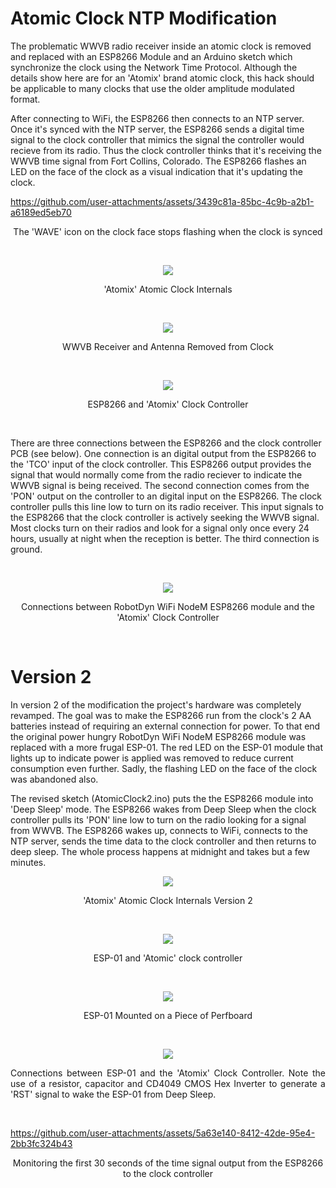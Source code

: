 # Atomic Clock NTP Modification
The problematic WWVB radio receiver inside an atomic clock is removed and replaced with an ESP8266 Module and an Arduino sketch which synchronize the clock using the Network Time Protocol. Although the details show here are for an 'Atomix' brand atomic clock, this hack should be applicable to many clocks that use the older amplitude modulated format.

After connecting to WiFi, the ESP8266 then connects to an NTP server. Once it's synced with the NTP server, the ESP8266 sends a digital time signal to the clock controller that mimics the signal the controller would recieve from its radio. Thus the clock controller thinks that it's receiving the WWVB time signal from Fort Collins, Colorado. The ESP8266 flashes an LED on the face of the clock as a visual indication that it's updating the clock.


https://github.com/user-attachments/assets/3439c81a-85bc-4c9b-a2b1-a6189ed5eb70
<p align="center">The 'WAVE' icon on the clock face stops flashing when the clock is synced</p><br>

<p align="center"><img src="/images/Atomic Clock 1.JPG"/>
<p align="center">'Atomix' Atomic Clock Internals</p><br>

<p align="center"><img src="/images/Atomic Clock 5.JPEG"/>
<p align="center">WWVB Receiver and Antenna Removed from Clock</p><br>

<p align="center"><img src="/images/Atomic Clock 2.JPG"/>
<p align="center">ESP8266 and 'Atomix' Clock Controller</p><br>

There are three connections between the ESP8266 and the clock controller PCB (see below). One connection is an digital output from the ESP8266 to the 'TCO' input of the clock controller. This ESP8266 output provides the signal that would normally come from the radio reciever to indicate the WWVB signal is being received. The second connection comes from the 'PON' output on the controller to an digital input on the ESP8266. The clock controller pulls this line low to turn on its radio receiver. This input signals to the ESP8266 that the clock controller is actively seeking the WWVB signal. Most clocks turn on their radios and look for a signal only once every 24 hours, usually at night when the reception is better. The third connection is ground.<br>

<br><p align="center"><img src="/images/Atomic Clock NTP Modification.png"/>
<p align="center">Connections between RobotDyn WiFi NodeM ESP8266 module and the 'Atomix' Clock Controller</p><br>

# Version 2

In version 2 of the modification the project's hardware was completely revamped. The goal was to make the ESP8266 run from the clock's 2 AA batteries instead of requiring an external connection for power. To that end the original power hungry RobotDyn WiFi NodeM ESP8266 module was replaced with a more frugal ESP-01. The red LED on the ESP-01 module that lights up to indicate power is applied was removed to reduce current consumption even further. Sadly, the flashing LED on the face of the clock was abandoned also.

The revised sketch (AtomicClock2.ino) puts the the ESP8266 module into 'Deep Sleep' mode. The ESP8266 wakes from Deep Sleep when the clock controller pulls its 'PON' line low to turn on the radio looking for a signal from WWVB. The ESP8266 wakes up, connects to WiFi, connects to the NTP server, sends the time data to the clock controller and then returns to deep sleep. The whole process happens at midnight and takes but a few minutes.

<p align="center"><img src="/images/Atomic Clock 6.JPG"/>
<p align="center">'Atomix' Atomic Clock Internals Version 2</p><br>

<p align="center"><img src="/images/Atomic Clock 7.JPG"/>
<p align="center">ESP-01 and 'Atomic' clock controller</p><br>

<p align="center"><img src="/images/Atomic Clock 8.JPG"/>
<p align="center">ESP-01 Mounted on a Piece of Perfboard</p><br>

<p align="center"><img src="/images/Atomic Clock NTP Modification V2.0.png"/>
<p style="text-align:justify;">Connections between ESP-01 and the 'Atomix' Clock Controller. Note the use of a resistor, capacitor and CD4049 CMOS Hex Inverter to generate a 'RST' signal to wake the ESP-01 from Deep Sleep.</p><br>

https://github.com/user-attachments/assets/5a63e140-8412-42de-95e4-2bb3fc324b43
<p align="center">Monitoring the first 30 seconds of the time signal output from the ESP8266 to the clock controller</p><br>



